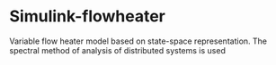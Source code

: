 # Simulink-flowheater
Variable flow heater model based on state-space representation. The spectral method of analysis of distributed systems is used
